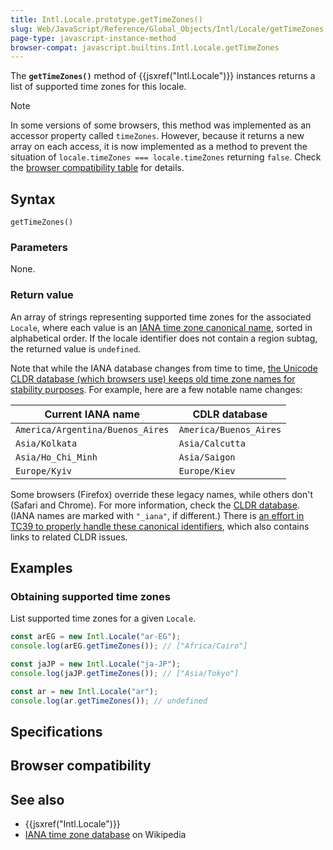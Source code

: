 ```yaml
---
title: Intl.Locale.prototype.getTimeZones()
slug: Web/JavaScript/Reference/Global_Objects/Intl/Locale/getTimeZones
page-type: javascript-instance-method
browser-compat: javascript.builtins.Intl.Locale.getTimeZones
---
```




The **`getTimeZones()`** method of {{jsxref("Intl.Locale")}} instances returns a list of supported time zones for this locale.

> [!NOTE]
> In some versions of some browsers, this method was implemented as an accessor property called `timeZones`. However, because it returns a new array on each access, it is now implemented as a method to prevent the situation of `locale.timeZones === locale.timeZones` returning `false`. Check the [browser compatibility table](#browser_compatibility) for details.

## Syntax

```js-nolint
getTimeZones()
```

### Parameters

None.

### Return value

An array of strings representing supported time zones for the associated `Locale`, where each value is an [IANA time zone canonical name](https://en.wikipedia.org/wiki/Daylight_saving_time#IANA_time_zone_database), sorted in alphabetical order. If the locale identifier does not contain a region subtag, the returned value is `undefined`.

Note that while the IANA database changes from time to time, [the Unicode CLDR database (which browsers use) keeps old time zone names for stability purposes](https://unicode.org/reports/tr35/#Time_Zone_Identifiers). For example, here are a few notable name changes:

| Current IANA name                | CDLR database          |
| -------------------------------- | ---------------------- |
| `America/Argentina/Buenos_Aires` | `America/Buenos_Aires` |
| `Asia/Kolkata`                   | `Asia/Calcutta`        |
| `Asia/Ho_Chi_Minh`               | `Asia/Saigon`          |
| `Europe/Kyiv`                    | `Europe/Kiev`          |

Some browsers (Firefox) override these legacy names, while others don't (Safari and Chrome). For more information, check the [CLDR database](https://github.com/unicode-org/cldr-json/blob/main/cldr-json/cldr-bcp47/bcp47/timezone.json). (IANA names are marked with `"_iana"`, if different.) There is [an effort in TC39 to properly handle these canonical identifiers](https://github.com/tc39/proposal-canonical-tz), which also contains links to related CLDR issues.

## Examples

### Obtaining supported time zones

List supported time zones for a given `Locale`.

```js
const arEG = new Intl.Locale("ar-EG");
console.log(arEG.getTimeZones()); // ["Africa/Cairo"]
```

```js
const jaJP = new Intl.Locale("ja-JP");
console.log(jaJP.getTimeZones()); // ["Asia/Tokyo"]
```

```js
const ar = new Intl.Locale("ar");
console.log(ar.getTimeZones()); // undefined
```

## Specifications



## Browser compatibility



## See also

- {{jsxref("Intl.Locale")}}
- [IANA time zone database](https://en.wikipedia.org/wiki/Daylight_saving_time#IANA_time_zone_database) on Wikipedia
